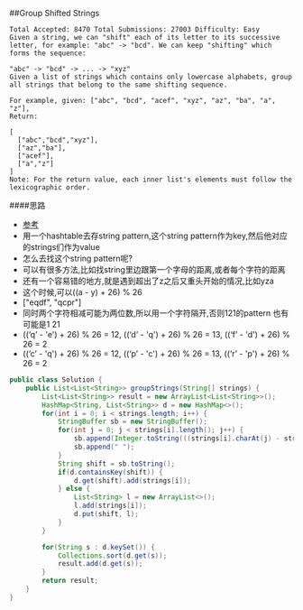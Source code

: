 ##Group Shifted Strings

	Total Accepted: 8470 Total Submissions: 27003 Difficulty: Easy
	Given a string, we can "shift" each of its letter to its successive letter, for example: "abc" -> "bcd". We can keep "shifting" which forms the sequence:

	"abc" -> "bcd" -> ... -> "xyz"
	Given a list of strings which contains only lowercase alphabets, group all strings that belong to the same shifting sequence.

	For example, given: ["abc", "bcd", "acef", "xyz", "az", "ba", "a", "z"],
	Return:

	[
	  ["abc","bcd","xyz"],
	  ["az","ba"],
	  ["acef"],
	  ["a","z"]
	]
	Note: For the return value, each inner list's elements must follow the lexicographic order.

####思路
- [参考](http://blog.csdn.net/pointbreak1/article/details/48780345)
- 用一个hashtable去存string pattern,这个string pattern作为key,然后他对应的strings们作为value
- 怎么去找这个string pattern呢?
- 可以有很多方法,比如找string里边跟第一个字母的距离,或者每个字符的距离
- 还有一个容易错的地方,就是遇到超出了z之后又重头开始的情况,比如yza
- 这个时候,可以((a - y) + 26) % 26
- ["eqdf", "qcpr"]
- 同时两个字符相减可能为两位数,所以用一个字符隔开,否则121的pattern 也有可能是1 21
- ((‘q’ - 'e') + 26) % 26 = 12, ((‘d’ - 'q') + 26) % 26 = 13, ((‘f’ - 'd') + 26) % 26 = 2
- ((‘c’ - 'q') + 26) % 26 = 12, ((‘p’ - 'c') + 26) % 26 = 13, ((‘r’ - 'p') + 26) % 26 = 2

```java
public class Solution {
    public List<List<String>> groupStrings(String[] strings) {
        List<List<String>> result = new ArrayList<List<String>>();
        HashMap<String, List<String>> d = new HashMap<>();
        for(int i = 0; i < strings.length; i++) {
            StringBuffer sb = new StringBuffer();
            for(int j = 0; j < strings[i].length(); j++) {
                sb.append(Integer.toString(((strings[i].charAt(j) - strings[i].charAt(0)) + 26) % 26));
                sb.append(" ");
            }
            String shift = sb.toString();
            if(d.containsKey(shift)) {
                d.get(shift).add(strings[i]);
            } else {
                List<String> l = new ArrayList<>();
                l.add(strings[i]);
                d.put(shift, l);
            }
        }

        for(String s : d.keySet()) {
            Collections.sort(d.get(s));
            result.add(d.get(s));
        }
        return result;
    }
}
```
